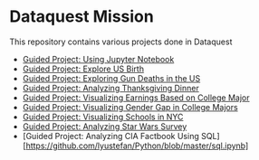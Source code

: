 # Dataquest Mission
This repository contains various projects done in Dataquest

- [Guided Project: Using Jupyter Notebook](https://github.com/lyustefan/Python/blob/master/Jupyter.ipynb)
- [Guided Project: Explore US Birth](https://github.com/lyustefan/Python/blob/master/US_birth.ipynb)
- [Guided Project: Exploring Gun Deaths in the US](https://github.com/lyustefan/Python/blob/master/gun_deaths.ipynb)
- [Guided Project: Analyzing Thanksgiving Dinner](https://github.com/lyustefan/Python/blob/master/Thanksgiving.ipynb)
- [Guided Project: Visualizing Earnings Based on College Major](https://github.com/lyustefan/Python/blob/master/college_major.ipynb)
- [Guided Project: Visualizing Gender Gap in College Majors](https://github.com/lyustefan/Python/blob/master/Gender_Gap.ipynb)
- [Guided Project: Visualizing Schools in NYC](https://github.com/lyustefan/Python/blob/master/Schools.ipynb)
- [Guided Project: Analyzing Star Wars Survey](https://github.com/lyustefan/Python/blob/master/starwars.ipynb)
- [Guided Project: Analyzing CIA Factbook Using SQL] [https://github.com/lyustefan/Python/blob/master/sql.ipynb]
